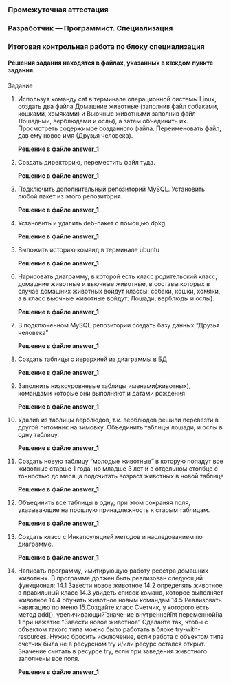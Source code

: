 ### Промежуточная аттестация
### Разработчик — Программист. Специализация

### Итоговая контрольная работа по блоку специализация

#### Решения задания находятся в файлах, указанных в каждом пункте задания.</h5>

Задание
1. Используя команду cat в терминале операционной системы Linux, создать
   два файла Домашние животные (заполнив файл собаками, кошками,
   хомяками) и Вьючные животными заполнив файл Лошадьми, верблюдами и
   ослы), а затем объединить их. Просмотреть содержимое созданного файла.
   Переименовать файл, дав ему новое имя (Друзья человека).

   **Решение в файле answer_1**
2. Создать директорию, переместить файл туда.

   **Решение в файле answer_1**
3. Подключить дополнительный репозиторий MySQL. Установить любой пакет
   из этого репозитория.

   **Решение в файле answer_1**
4. Установить и удалить deb-пакет с помощью dpkg.

   **Решение в файле answer_1**
5. Выложить историю команд в терминале ubuntu

   **Решение в файле answer_1**
6. Нарисовать диаграмму, в которой есть класс родительский класс, домашние
   животные и вьючные животные, в составы которых в случае домашних
   животных войдут классы: собаки, кошки, хомяки, а в класс вьючные животные
   войдут: Лошади, верблюды и ослы).

   **Решение в файле answer_1**
7. В подключенном MySQL репозитории создать базу данных “Друзья
   человека”

   **Решение в файле answer_1**
8. Создать таблицы с иерархией из диаграммы в БД

   **Решение в файле answer_1**
9. Заполнить низкоуровневые таблицы именами(животных), командами
   которые они выполняют и датами рождения

   **Решение в файле answer_1**
10. Удалив из таблицы верблюдов, т.к. верблюдов решили перевезти в другой
    питомник на зимовку. Объединить таблицы лошади, и ослы в одну таблицу.

    **Решение в файле answer_1**
11. Создать новую таблицу “молодые животные” в которую попадут все
    животные старше 1 года, но младше 3 лет и в отдельном столбце с точностью
    до месяца подсчитать возраст животных в новой таблице

    **Решение в файле answer_1**
12. Объединить все таблицы в одну, при этом сохраняя поля, указывающие на
    прошлую принадлежность к старым таблицам.

    **Решение в файле answer_1**
13. Создать класс с Инкапсуляцией методов и наследованием по диаграмме.

    **Решение в файле answer_1**
14. Написать программу, имитирующую работу реестра домашних животных.
    В программе должен быть реализован следующий функционал:
    14.1 Завести новое животное
    14.2 определять животное в правильный класс
    14.3 увидеть список команд, которое выполняет животное
    14.4 обучить животное новым командам
    14.5 Реализовать навигацию по меню
    15.Создайте класс Счетчик, у которого есть метод add(), увеличивающий̆
    значение внутренней̆int переменной̆на 1 при нажатие “Завести новое
    животное” Сделайте так, чтобы с объектом такого типа можно было работать в
    блоке try-with-resources. Нужно бросить исключение, если работа с объектом
    типа счетчик была не в ресурсном try и/или ресурс остался открыт. Значение
    считать в ресурсе try, если при заведения животного заполнены все поля.
    
    **Решение в файле answer_1**